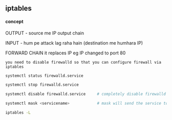 ## iptables

#### concept

OUTPUT - source me IP output chain

INPUT  - hum pe attack lag raha hain (destination me humhara IP)

FORWARD CHAIN  it replaces IP eg IP changed to port 80




`you need to disable firewalld so that you can configure firewall via iptables`
```bash
systemctl status firewalld.service    
```
```bash
systemctl stop firewalld.service    
```
```bash 
systemctl disable firewalld.service     # completely disable firewalld
```
```bash 
systemctl mask <servicename>            # mask will send the service to /dev/null
```



```sh
iptables -L
```
